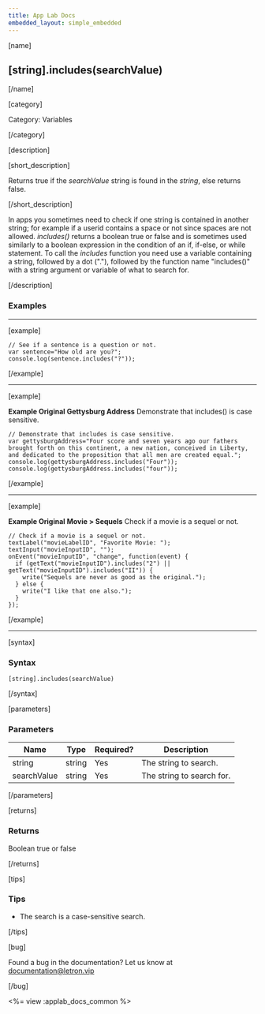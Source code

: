 ```yaml
---
title: App Lab Docs
embedded_layout: simple_embedded
---
```


[name]

## [string].includes(searchValue)

[/name]

[category]

Category: Variables

[/category]

[description]

[short_description]

Returns true if the *searchValue* string is found in the *string*, else returns false.

[/short_description]

In apps you sometimes need to check if one string is contained in another string; for example if a userid contains a space or not since spaces are not allowed. *includes()* returns a boolean true or false and is sometimes used similarly to a boolean expression in the condition of an if, if-else, or while statement. To call the *includes* function you need use a variable containing a string, followed by a dot ("."), followed by the function name "includes()" with a string argument or variable of what to search for.

[/description]

### Examples
____________________________________________________

[example]

```
// See if a sentence is a question or not.
var sentence="How old are you?";
console.log(sentence.includes("?"));
```

[/example]
____________________________________________________

[example]

**Example Original Gettysburg Address** Demonstrate that includes() is case sensitive.

```
// Demonstrate that includes is case sensitive.
var gettysburgAddress="Four score and seven years ago our fathers brought forth on this continent, a new nation, conceived in Liberty, and dedicated to the proposition that all men are created equal.";
console.log(gettysburgAddress.includes("Four"));
console.log(gettysburgAddress.includes("four"));
```

[/example]
____________________________________________________
[example]

**Example Original Movie > Sequels** Check if a movie is a sequel or not.

```
// Check if a movie is a sequel or not.
textLabel("movieLabelID", "Favorite Movie: ");
textInput("movieInputID", "");
onEvent("movieInputID", "change", function(event) {
  if (getText("movieInputID").includes("2") || getText("movieInputID").includes("II")) {
    write("Sequels are never as good as the original.");
  } else {
    write("I like that one also.");
  }
});
```

[/example]
____________________________________________________
[syntax]

### Syntax

```
[string].includes(searchValue)
```

[/syntax]

[parameters]

### Parameters

| Name  | Type | Required? | Description |
|-----------------|------|-----------|-------------|
| string | string | Yes | The string to search. |
| searchValue | string | Yes | The string to search for. |

[/parameters]

[returns]

### Returns
Boolean true or false

[/returns]

[tips]

### Tips
- The search is a case-sensitive search. 

[/tips]

[bug]

Found a bug in the documentation? Let us know at documentation@letron.vip

[/bug]

<%= view :applab_docs_common %>
